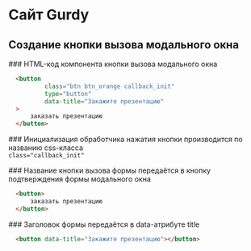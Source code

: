 
# Сайт Gurdy
## Создание кнопки вызова модального окна
<p>
### HTML-код компонента кнопки вызова модального окна

```html
  <button
          class="btn btn_orange callback_init"
          type="button"
          data-title="Закажите презентацию"
  >
      заказать презентацию
  </button>
```

<p>
### Инициализация обработчика нажатия кнопки производится по названию css-класса
<code>
class="callback_init"
</code>
</p>

<p>
### Название кнопки вызова формы передаётся в кнопку подтверждения формы модального окна

```html
  <button>
      заказать презентацию
  </button>
```
</p>

<p>
### Заголовок формы передаётся в data-атрибуте title

```html
  <button data-title="Закажите презентацию"></button>
```

</p>
